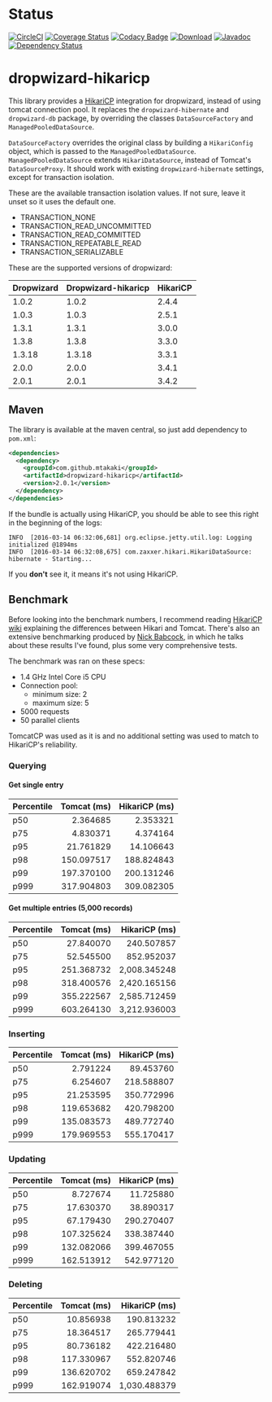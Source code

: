 # Status
[![CircleCI](https://circleci.com/gh/mtakaki/dropwizard-hikaricp/tree/master.svg?style=svg)](https://circleci.com/gh/mtakaki/dropwizard-hikaricp/tree/master)
[![Coverage Status](https://coveralls.io/repos/github/mtakaki/dropwizard-hikaricp/badge.svg?branch=master)](https://coveralls.io/github/mtakaki/dropwizard-hikaricp?branch=master)
[![Codacy Badge](https://api.codacy.com/project/badge/grade/b6b6a9a48d334299ab49f012643bc046)](https://www.codacy.com/app/mitsuotakaki/dropwizard-hikaricp)
[![Download](https://maven-badges.herokuapp.com/maven-central/com.github.mtakaki/dropwizard-hikaricp/badge.svg)](https://maven-badges.herokuapp.com/maven-central/com.github.mtakaki/dropwizard-hikaricp)
[![Javadoc](https://javadoc-emblem.rhcloud.com/doc/com.github.mtakaki/dropwizard-hikaricp/badge.svg)](http://www.javadoc.io/doc/com.github.mtakaki/dropwizard-hikaricp)
[![Dependency Status](https://www.versioneye.com/user/projects/57e785c679806f002f4ac7e9/badge.svg?style=flat-square)](https://www.versioneye.com/user/projects/57e785c679806f002f4ac7e9)

# dropwizard-hikaricp
This library provides a [HikariCP](https://github.com/brettwooldridge/HikariCP) integration for dropwizard, instead of using tomcat connection pool. It replaces the `dropwizard-hibernate` and `dropwizard-db` package, by overriding the classes `DataSourceFactory` and `ManagedPooledDataSource`.

`DataSourceFactory` overrides the original class by building a `HikariConfig` object, which is passed to the `ManagedPooledDataSource`. `ManagedPooledDataSource` extends `HikariDataSource`, instead of Tomcat's `DataSourceProxy`. It should work with existing `dropwizard-hibernate` settings, except for transaction isolation.

These are the available transaction isolation values. If not sure, leave it unset so it uses the default one.

- TRANSACTION\_NONE
- TRANSACTION\_READ\_UNCOMMITTED
- TRANSACTION\_READ\_COMMITTED
- TRANSACTION\_REPEATABLE\_READ
- TRANSACTION\_SERIALIZABLE

These are the supported versions of dropwizard:

| Dropwizard  |  Dropwizard-hikaricp | HikariCP |
|---|---|---|
| 1.0.2  | 1.0.2  | 2.4.4 |
| 1.0.3  | 1.0.3  | 2.5.1 |
| 1.3.1  | 1.3.1  | 3.0.0 |
| 1.3.8  | 1.3.8  | 3.3.0 |
| 1.3.18 | 1.3.18 | 3.3.1 |
| 2.0.0  | 2.0.0  | 3.4.1 |
| 2.0.1  | 2.0.1  | 3.4.2 |

## Maven

The library is available at the maven central, so just add dependency to `pom.xml`:

```xml
<dependencies>
  <dependency>
    <groupId>com.github.mtakaki</groupId>
    <artifactId>dropwizard-hikaricp</artifactId>
    <version>2.0.1</version>
  </dependency>
</dependencies>
```

If the bundle is actually using HikariCP, you should be able to see this right in the beginning of the logs:

```
INFO  [2016-03-14 06:32:06,681] org.eclipse.jetty.util.log: Logging initialized @1894ms
INFO  [2016-03-14 06:32:08,675] com.zaxxer.hikari.HikariDataSource: hibernate - Starting...
```

If you **don't** see it, it means it's not using HikariCP.

## Benchmark

Before looking into the benchmark numbers, I recommend reading [HikariCP wiki](https://github.com/brettwooldridge/HikariCP/wiki/%22My-benchmark-doesn't-show-a-difference.%22) explaining the differences between Hikari and Tomcat. There's also an extensive benchmarking produced by [Nick Babcock](https://nbsoftsolutions.com/blog/the-difficulty-of-performance-evaluation-of-hikaricp-in-dropwizard), in which he talks about these results I've found, plus some very comprehensive tests. 

The benchmark was ran on these specs:

- 1.4 GHz Intel Core i5 CPU
- Connection pool:
    - minimum size: 2
    - maximum size: 5
- 5000 requests
- 50 parallel clients

TomcatCP was used as it is and no additional setting was used to match to HikariCP's reliability.

### Querying

#### Get single entry

| Percentile | Tomcat (ms) | HikariCP (ms) |
|---|---:|---:|
| p50 | 2.364685 | 2.353321 |
| p75 | 4.830371 | 4.374164 |
| p95 | 21.761829 | 14.106643 |
| p98 | 150.097517 | 188.824843 |
| p99 | 197.370100 | 200.131246 |
| p999 | 317.904803 | 309.082305 |

#### Get multiple entries (5,000 records)

| Percentile | Tomcat (ms) | HikariCP (ms) |
|---|---:|---:|
| p50 | 27.840070 | 240.507857 |
| p75 | 52.545500 | 852.952037 |
| p95 | 251.368732 | 2,008.345248 |
| p98 | 318.400576 | 2,420.165156 |
| p99 | 355.222567 | 2,585.712459 |
| p999 | 603.264130 | 3,212.936003 |

### Inserting

| Percentile | Tomcat (ms) | HikariCP (ms) |
|---|---:|---:|
| p50 | 2.791224 | 89.453760 |
| p75 | 6.254607 | 218.588807 |
| p95 | 21.253595 | 350.772996 |
| p98 | 119.653682 | 420.798200 |
| p99 | 135.083573 | 489.772740 |
| p999 | 179.969553 | 555.170417 |

### Updating

| Percentile | Tomcat (ms) | HikariCP (ms) |
|---|---:|---:|
| p50 | 8.727674 | 11.725880 |
| p75 | 17.630370 | 38.890317 |
| p95 | 67.179430 | 290.270407 |
| p98 | 107.325624 | 338.387440 |
| p99 | 132.082066 | 399.467055 |
| p999 | 162.513912 | 542.977120 |

### Deleting

| Percentile | Tomcat (ms) | HikariCP (ms) |
|---|---:|---:|
| p50 | 10.856938 | 190.813232 |
| p75 | 18.364517 | 265.779441 |
| p95 | 80.736182 | 422.216480 |
| p98 | 117.330967 | 552.820746 |
| p99 | 136.620702 | 659.247842 |
| p999 | 162.919074 | 1,030.488379 |
